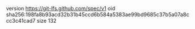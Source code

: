 version https://git-lfs.github.com/spec/v1
oid sha256:198fa8b93acd32b31b45ccd6b584a5383ae99bd9685c37b5a07a8ccc3c41cad7
size 132
